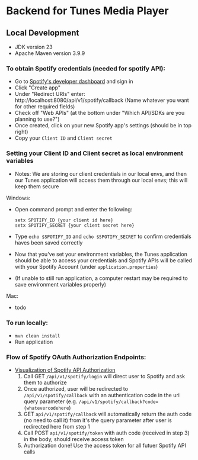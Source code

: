 # Backend for Tunes Media Player

## Local Development
- JDK version 23
- Apache Maven version 3.9.9

### To obtain Spotify credentials (needed for spotify API):
- Go to [Spotify's developer dashboard](https://developer.spotify.com/dashboard) and sign in
- Click "Create app"
- Under "Redirect URIs" enter: http://localhost:8080/api/v1/spotify/callback (Name whatever you want for other required fields)
- Check off "Web APIs" (at the bottom under "Which API/SDKs are you planning to use?")
- Once created, click on your new Spotify app's settings (should be in top right)
- Copy your `Client ID` and `Client secret`

### Setting your Client ID and Client secret as local environment variables
- Notes: We are storing our client credentials in our local envs, and then our Tunes application will access them through our local envs; this will keep them secure
  
Windows:
- Open command prompt and enter the following:

  ```
  setx SPOTIFY_ID {your client id here}
  setx SPOTIFY_SECRET {your client secret here}
  ```

- Type `echo $SPOTIFY_ID` and `echo $SPOTIFY_SECRET` to confirm credentials haves been saved correctly
- Now that you've set your environment variables, the Tunes application should be able to access your credentials and Spotify APIs will be called with your Spotify Account (under `application.properties`)
- (If unable to still run application, a computer restart may be required to save environment variables properly)

Mac:
- todo

### To run locally:
- ```mvn clean install```
- Run application

### Flow of Spotify OAuth Authorization Endpoints: 
- [Visualization of Spotify API Authorization](https://developer-assets.spotifycdn.com/images/documentation/web-api/auth-code-flow.png)
  1) Call GET `/api/v1/spotify/login` will direct user to Spotify and ask them to authorize
  2) Once authorized, user will be redirected to `/api/v1/spotify/callback` with an authentication code in the uri query parameter (e.g. `/api/v1/spotify/callback?code={whatevercodehere`)
  3) GET `api/v1/spotify/callback` will automatically return the auth code (no need to call it) from it's the query parameter after user is redirected here from step 1
  4) Call POST `api/v1/spotify/token` with auth code (received in step 3) in the body, should receive access token
  5) Authorization done! Use the access token for all futuer Spotify API calls
